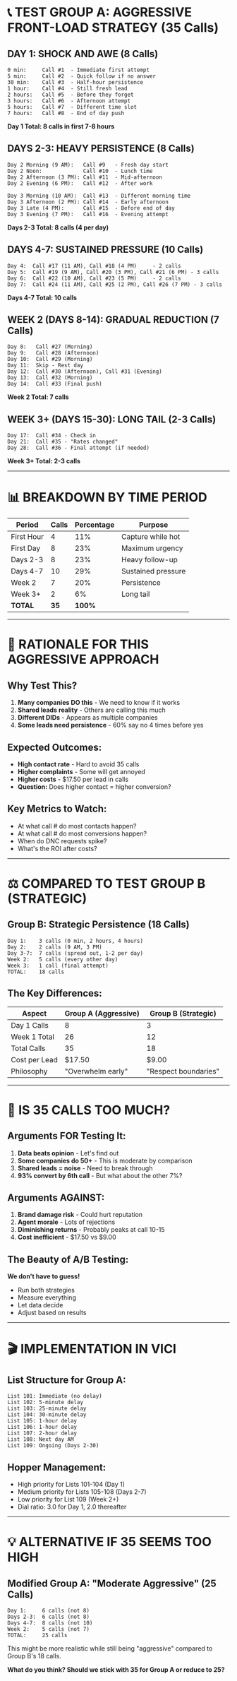 # 📞 TEST GROUP A: AGGRESSIVE FRONT-LOAD STRATEGY (35 Calls)

## DAY 1: SHOCK AND AWE (8 Calls)
```
0 min:     Call #1  - Immediate first attempt
5 min:     Call #2  - Quick follow if no answer
30 min:    Call #3  - Half-hour persistence  
1 hour:    Call #4  - Still fresh lead
2 hours:   Call #5  - Before they forget
3 hours:   Call #6  - Afternoon attempt
5 hours:   Call #7  - Different time slot
7 hours:   Call #8  - End of day push
```
**Day 1 Total: 8 calls in first 7-8 hours**

## DAYS 2-3: HEAVY PERSISTENCE (8 Calls)
```
Day 2 Morning (9 AM):   Call #9   - Fresh day start
Day 2 Noon:             Call #10  - Lunch time
Day 2 Afternoon (3 PM): Call #11  - Mid-afternoon
Day 2 Evening (6 PM):   Call #12  - After work

Day 3 Morning (10 AM):  Call #13  - Different morning time
Day 3 Afternoon (2 PM): Call #14  - Early afternoon
Day 3 Late (4 PM):      Call #15  - Before end of day
Day 3 Evening (7 PM):   Call #16  - Evening attempt
```
**Days 2-3 Total: 8 calls (4 per day)**

## DAYS 4-7: SUSTAINED PRESSURE (10 Calls)
```
Day 4:  Call #17 (11 AM), Call #18 (4 PM)     - 2 calls
Day 5:  Call #19 (9 AM), Call #20 (3 PM), Call #21 (6 PM) - 3 calls
Day 6:  Call #22 (10 AM), Call #23 (5 PM)     - 2 calls
Day 7:  Call #24 (11 AM), Call #25 (2 PM), Call #26 (7 PM) - 3 calls
```
**Days 4-7 Total: 10 calls**

## WEEK 2 (DAYS 8-14): GRADUAL REDUCTION (7 Calls)
```
Day 8:   Call #27 (Morning)
Day 9:   Call #28 (Afternoon)
Day 10:  Call #29 (Morning)
Day 11:  Skip - Rest day
Day 12:  Call #30 (Afternoon), Call #31 (Evening)
Day 13:  Call #32 (Morning)
Day 14:  Call #33 (Final push)
```
**Week 2 Total: 7 calls**

## WEEK 3+ (DAYS 15-30): LONG TAIL (2-3 Calls)
```
Day 17:  Call #34 - Check in
Day 21:  Call #35 - "Rates changed"
Day 28:  Call #36 - Final attempt (if needed)
```
**Week 3+ Total: 2-3 calls**

---

# 📊 BREAKDOWN BY TIME PERIOD

| Period | Calls | Percentage | Purpose |
|--------|-------|------------|---------|
| First Hour | 4 | 11% | Capture while hot |
| First Day | 8 | 23% | Maximum urgency |
| Days 2-3 | 8 | 23% | Heavy follow-up |
| Days 4-7 | 10 | 29% | Sustained pressure |
| Week 2 | 7 | 20% | Persistence |
| Week 3+ | 2 | 6% | Long tail |
| **TOTAL** | **35** | **100%** | |

---

# 🎯 RATIONALE FOR THIS AGGRESSIVE APPROACH

## Why Test This?
1. **Many companies DO this** - We need to know if it works
2. **Shared leads reality** - Others are calling this much
3. **Different DIDs** - Appears as multiple companies
4. **Some leads need persistence** - 60% say no 4 times before yes

## Expected Outcomes:
- **High contact rate** - Hard to avoid 35 calls
- **Higher complaints** - Some will get annoyed
- **Higher costs** - $17.50 per lead in calls
- **Question:** Does higher contact = higher conversion?

## Key Metrics to Watch:
- At what call # do most contacts happen?
- At what call # do most conversions happen?
- When do DNC requests spike?
- What's the ROI after costs?

---

# ⚖️ COMPARED TO TEST GROUP B (STRATEGIC)

## Group B: Strategic Persistence (18 Calls)
```
Day 1:    3 calls (0 min, 2 hours, 4 hours)
Day 2:    2 calls (9 AM, 3 PM)
Day 3-7:  7 calls (spread out, 1-2 per day)
Week 2:   5 calls (every other day)
Week 3:   1 call (final attempt)
TOTAL:    18 calls
```

## The Key Differences:
| Aspect | Group A (Aggressive) | Group B (Strategic) |
|--------|---------------------|-------------------|
| Day 1 Calls | 8 | 3 |
| Week 1 Total | 26 | 12 |
| Total Calls | 35 | 18 |
| Cost per Lead | $17.50 | $9.00 |
| Philosophy | "Overwhelm early" | "Respect boundaries" |

---

# 🤔 IS 35 CALLS TOO MUCH?

## Arguments FOR Testing It:
1. **Data beats opinion** - Let's find out
2. **Some companies do 50+** - This is moderate by comparison
3. **Shared leads = noise** - Need to break through
4. **93% convert by 6th call** - But what about the other 7%?

## Arguments AGAINST:
1. **Brand damage risk** - Could hurt reputation
2. **Agent morale** - Lots of rejections
3. **Diminishing returns** - Probably peaks at call 10-15
4. **Cost inefficient** - $17.50 vs $9.00

## The Beauty of A/B Testing:
**We don't have to guess!** 
- Run both strategies
- Measure everything
- Let data decide
- Adjust based on results

---

# 🎬 IMPLEMENTATION IN VICI

## List Structure for Group A:
```
List 101: Immediate (no delay)
List 102: 5-minute delay
List 103: 25-minute delay  
List 104: 30-minute delay
List 105: 1-hour delay
List 106: 1-hour delay
List 107: 2-hour delay
List 108: Next day AM
List 109: Ongoing (Days 2-30)
```

## Hopper Management:
- High priority for Lists 101-104 (Day 1)
- Medium priority for Lists 105-108 (Days 2-7)
- Low priority for List 109 (Week 2+)
- Dial ratio: 3.0 for Day 1, 2.0 thereafter

---

# 💡 ALTERNATIVE IF 35 SEEMS TOO HIGH

## Modified Group A: "Moderate Aggressive" (25 Calls)
```
Day 1:     6 calls (not 8)
Days 2-3:  6 calls (not 8)
Days 4-7:  8 calls (not 10)
Week 2:    5 calls (not 7)
TOTAL:     25 calls
```

This might be more realistic while still being "aggressive" compared to Group B's 18 calls.

**What do you think? Should we stick with 35 for Group A or reduce to 25?**
